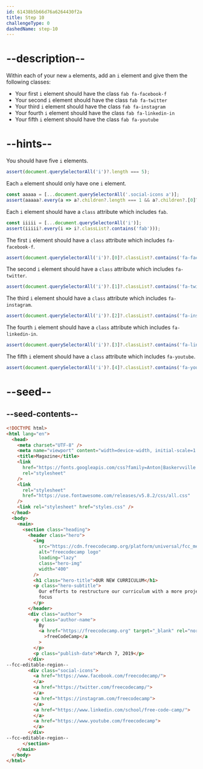 ```yaml
---
id: 61438b5b66d76a6264430f2a
title: Step 10
challengeType: 0
dashedName: step-10
---
```


# --description--

Within each of your new `a` elements, add an `i` element and give them the following classes:

- Your first `i` element should have the class `fab fa-facebook-f`
- Your second `i` element should have the class `fab fa-twitter`
- Your third `i` element should have the class `fab fa-instagram`
- Your fourth `i` element should have the class `fab fa-linkedin-in`
- Your fifth `i` element should have the class `fab fa-youtube`

# --hints--

You should have five `i` elements.

```js
assert(document.querySelectorAll('i')?.length === 5);
```

Each `a` element should only have one `i` element.

```js
const aaaaa = [...document.querySelectorAll('.social-icons a')];
assert(aaaaa?.every(a => a?.children?.length === 1 && a?.children?.[0]?.localName === 'i'));
```

Each `i` element should have a `class` attribute which includes `fab`.

```js
const iiiii = [...document.querySelectorAll('i')];
assert(iiiii?.every(i => i?.classList?.contains('fab')));
```

The first `i` element should have a `class` attribute which includes `fa-facebook-f`.

```js
assert(document.querySelectorAll('i')?.[0]?.classList?.contains('fa-facebook-f'));
```

The second `i` element should have a `class` attribute which includes `fa-twitter`.

```js
assert(document.querySelectorAll('i')?.[1]?.classList?.contains('fa-twitter'));
```

The third `i` element should have a `class` attribute which includes `fa-instagram`.

```js
assert(document.querySelectorAll('i')?.[2]?.classList?.contains('fa-instagram'));
```

The fourth `i` element should have a `class` attribute which includes `fa-linkedin-in`.

```js
assert(document.querySelectorAll('i')?.[3]?.classList?.contains('fa-linkedin-in'));
```

The fifth `i` element should have a `class` attribute which includes `fa-youtube`.

```js
assert(document.querySelectorAll('i')?.[4]?.classList?.contains('fa-youtube'));
```

# --seed--

## --seed-contents--

```html
<!DOCTYPE html>
<html lang="en">
  <head>
    <meta charset="UTF-8" />
    <meta name="viewport" content="width=device-width, initial-scale=1.0" />
    <title>Magazine</title>
    <link
      href="https://fonts.googleapis.com/css?family=Anton|Baskervville|Raleway&display=swap"
      rel="stylesheet"
    />
    <link
      rel="stylesheet"
      href="https://use.fontawesome.com/releases/v5.8.2/css/all.css"
    />
    <link rel="stylesheet" href="styles.css" />
  </head>
  <body>
    <main>
      <section class="heading">
        <header class="hero">
          <img
            src="https://cdn.freecodecamp.org/platform/universal/fcc_meta_1920X1080-indigo.png"
            alt="freecodecamp logo"
            loading="lazy"
            class="hero-img"
            width="400"
          />
          <h1 class="hero-title">OUR NEW CURRICULUM</h1>
          <p class="hero-subtitle">
            Our efforts to restructure our curriculum with a more project-based
            focus
          </p>
        </header>
        <div class="author">
          <p class="author-name">
            By
            <a href="https://freecodecamp.org" target="_blank" rel="noreferrer"
              >freeCodeCamp</a
            >
          </p>
          <p class="publish-date">March 7, 2019</p>
        </div>
--fcc-editable-region--
        <div class="social-icons">
          <a href="https://www.facebook.com/freecodecamp/">
          </a>
          <a href="https://twitter.com/freecodecamp/">
          </a>
          <a href="https://instagram.com/freecodecamp">
          </a>
          <a href="https://www.linkedin.com/school/free-code-camp/">
          </a>
          <a href="https://www.youtube.com/freecodecamp">
          </a>
        </div>
--fcc-editable-region--
      </section>
    </main>
  </body>
</html>
```

```css

```
